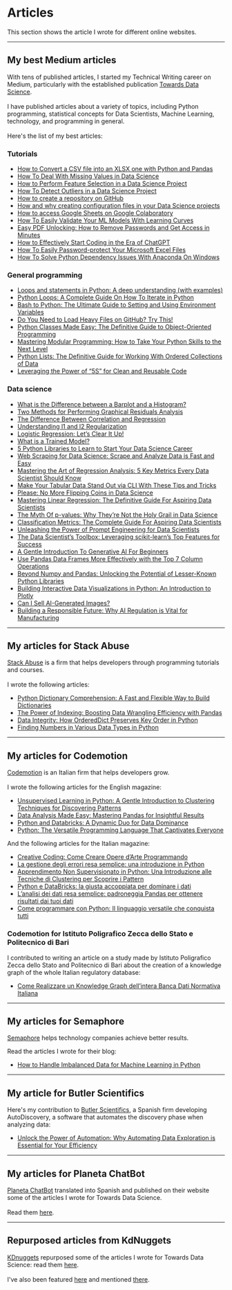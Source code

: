 # Articles
This section shows the article I wrote for different online websites.

***

## My best Medium articles
With tens of published articles, I started my Technical Writing career on Medium, particularly with the established publication [Towards Data Science](https://towardsdatascience.com/).\
\
I have published articles about a variety of topics, including Python programming, statistical concepts for Data Scientists, Machine Learning, technology, and programming in general.\
\
Here's the list of my best articles:

### Tutorials
- [How to Convert a CSV file into an XLSX one with Python and Pandas](https://towardsdatascience.com/how-to-convert-a-csv-file-into-an-xlsx-one-with-python-and-pandas-27aabc279d69?source=your_stories_page-------------------------------------)
- [How To Deal With Missing Values in Data Science](https://towardsdatascience.com/how-to-deal-with-missing-values-in-data-science-9e5a56fbe928?source=your_stories_page-------------------------------------)
- [How to Perform Feature Selection in a Data Science Project](https://towardsdatascience.com/how-to-perform-feature-selection-in-a-data-science-project-591ba96f86eb)
- [How To Detect Outliers in a Data Science Project](https://towardsdatascience.com/how-to-detect-outliers-in-a-data-science-project-17f39653fb17?source=your_stories_page-------------------------------------)
- [How to create a repository on GitHub](https://blog.devgenius.io/how-to-create-a-repository-on-github-5a5ce219ddba?source=your_stories_page-------------------------------------)
- [How and why creating configuration files in your Data Science projects](https://medium.com/mlearning-ai/how-and-why-creating-configurations-files-in-your-data-science-projects-1821b89cf47b?source=your_stories_page-------------------------------------)
- [How to access Google Sheets on Google Colaboratory](https://medium.com/mlearning-ai/how-to-access-google-sheets-on-google-colaboratory-8766b3a0996f?source=your_stories_page-------------------------------------)
 - [How To Easily Validate Your ML Models With Learning Curves](https://medium.com/mlearning-ai/how-to-easily-validate-your-ml-models-with-learning-curves-21cc01636083)
 - [Easy PDF Unlocking: How to Remove Passwords and Get Access in Minutes](https://levelup.gitconnected.com/easy-pdf-unlocking-how-to-remove-passwords-and-get-access-in-minutes-ad09ad8f5d38)
 - [How to Effectively Start Coding in the Era of ChatGPT](https://medium.com/towards-data-science/how-to-effectively-start-coding-in-the-era-of-chatgpt-cfc5151e1c42)
 - [How To Easily Password-protect Your Microsoft Excel Files](https://medium.com/gitconnected/how-to-easily-password-protect-your-microsoft-excel-files-95bce30b9a8c)
 - [How To Solve Python Dependency Issues With Anaconda On Windows](https://medium.com/towards-data-science/how-to-solve-python-dependency-issues-with-anaconda-on-windows-d5033c9d2f9a)


### General programming
- [Loops and statements in Python: A deep understanding (with examples)](https://towardsdatascience.com/loops-and-statements-in-python-a-deep-understanding-with-examples-2099fc6e37d7?source=your_stories_page-------------------------------------)
- [Python Loops: A Complete Guide On How To Iterate in Python](https://towardsdatascience.com/python-loops-a-complete-guide-on-how-to-iterate-in-python-b29e0d12211d)
- [Bash to Python: The Ultimate Guide to Setting and Using Environment Variables](https://medium.com/codex/bash-to-python-the-ultimate-guide-to-setting-and-using-environment-variables-8535855e2ec4)
- [Do You Need to Load Heavy Files on GitHub? Try This!](https://levelup.gitconnected.com/do-you-need-to-load-heavy-files-on-github-try-this-4fa415eebe1c)
- [Python Classes Made Easy: The Definitive Guide to Object-Oriented Programming](https://towardsdatascience.com/python-classes-made-easy-the-definitive-guide-to-object-oriented-programming-881ed609fb6)
- [Mastering Modular Programming: How to Take Your Python Skills to the Next Level](https://towardsdatascience.com/mastering-modular-programming-how-to-take-your-python-skills-to-the-next-level-ba14339e8429)
- [Python Lists: The Definitive Guide for Working With Ordered Collections of Data](https://towardsdatascience.com/python-lists-the-definitive-guide-for-working-with-ordered-collections-of-data-53b06a194826)
- [Leveraging the Power of “5S” for Clean and Reusable Code](https://towardsdatascience.com/leveraging-the-power-of-5s-for-clean-and-reusable-code-44e1dc466af2)


### Data science
- [What is the Difference between a Barplot and a Histogram?](https://towardsdatascience.com/what-is-the-difference-between-a-barplot-and-a-histogram-e62d0e532e7d)
- [Two Methods for Performing Graphical Residuals Analysis](https://towardsdatascience.com/two-methods-for-performing-graphical-residuals-analysis-6899fd4c78e5)
- [The Difference Between Correlation and Regression](https://towardsdatascience.com/the-difference-between-correlation-and-regression-134a5b367f7c?source=your_stories_page-------------------------------------)
- [Understanding l1 and l2 Regularization](https://towardsdatascience.com/understanding-l1-and-l2-regularization-93918a5ac8d0?source=your_stories_page-------------------------------------)
- [Logistic Regression: Let’s Clear It Up!](https://medium.com/mlearning-ai/logistic-regression-lets-clear-it-up-8bf20e9b328a?source=your_stories_page-------------------------------------)
- [What is a Trained Model?](https://towardsdatascience.com/what-is-a-trained-model-5c872cfa8448?source=your_stories_page-------------------------------------)
- [5 Python Libraries to Learn to Start Your Data Science Career](https://towardsdatascience.com/5-python-libraries-to-learn-to-start-your-data-science-career-2cd24a223431)
- [Web Scraping for Data Science: Scrape and Analyze Data is Fast and Easy](https://medium.com/mlearning-ai/web-scraping-for-data-science-scrape-and-analyze-data-is-fast-and-easy-b5f02c40d2d1)
- [Mastering the Art of Regression Analysis: 5 Key Metrics Every Data Scientist Should Know](https://towardsdatascience.com/mastering-the-art-of-regression-analysis-5-key-metrics-every-data-scientist-should-know-1e2a8a2936f5)
- [Make Your Tabular Data Stand Out via CLI With These Tips and Tricks](https://towardsdatascience.com/make-your-tabular-data-stand-out-via-cli-with-these-tips-and-tricks-a21f276b7ba9)
- [Please: No More Flipping Coins in Data Science](https://towardsdatascience.com/please-no-more-flipping-coins-in-data-science-f21e893d4fbd)
- [Mastering Linear Regression: The Definitive Guide For Aspiring Data Scientists](https://medium.com/towards-data-science/mastering-linear-regression-the-definitive-guide-for-aspiring-data-scientists-7abd37fcb9ed)
- [The Myth Of p-values: Why They’re Not the Holy Grail in Data Science](https://towardsdatascience.com/the-myth-of-p-values-why-theyre-not-the-holy-grail-in-data-science-a6636e27e489)
- [Classification Metrics: The Complete Guide For Aspiring Data Scientists](https://medium.com/towards-data-science/classification-metrics-the-complete-guide-for-aspiring-data-scientists-9f02eab796ae)
- [Unleashing the Power of Prompt Engineering for Data Scientists](https://medium.com/towards-data-science/unleashing-the-power-of-prompt-engineering-for-data-scientists-16b6d1f2bf85)
- [The Data Scientist’s Toolbox: Leveraging scikit-learn’s Top Features for Success](https://towardsdatascience.com/the-data-scientists-toolbox-leveraging-scikit-learn-s-top-features-for-success-d69a899267c5)
- [A Gentle Introduction To Generative AI For Beginners](https://medium.com/towards-data-science/a-gentle-introduction-to-generative-ai-for-beginners-8c8752085900)
- [Use Pandas Data Frames More Effectively with the Top 7 Column Operations](https://towardsdatascience.com/dominate-pandas-data-frames-with-the-top-7-column-operations-2a11521e9e2d)
- [Beyond Numpy and Pandas: Unlocking the Potential of Lesser-Known Python Libraries](https://towardsdatascience.com/beyond-numpy-and-pandas-unlocking-the-potential-of-lesser-known-python-libraries-86d2bdc4d230)
- [Building Interactive Data Visualizations in Python: An Introduction to Plotly](https://towardsdatascience.com/building-interactive-data-visualizations-in-python-an-introduction-to-plotly-3ffdd920fc63)
- [Can I Sell AI-Generated Images?](https://medium.com/mlearning-ai/can-i-sell-ai-generated-images-a5d4619c8e1b)
- [Building a Responsible Future: Why AI Regulation is Vital for Manufacturing](https://medium.com/artificial-corner/building-a-responsible-future-why-ai-regulation-is-vital-for-manufacturing-d123343b91b6)

***

## My articles for Stack Abuse
[Stack Abuse](https://stackabuse.com/) is a firm that helps developers through programming tutorials and courses.\
\
I wrote the following articles:
- [Python Dictionary Comprehension: A Fast and Flexible Way to Build Dictionaries](https://stackabuse.com/python-dictionary-comprehension-a-fast-and-flexible-way-to-build-dictionaries/)
- [The Power of Indexing: Boosting Data Wrangling Efficiency with Pandas](https://stackabuse.com/the-power-of-indexing-boosting-data-wrangling-efficiency-with-pandas/)
- [Data Integrity: How OrderedDict Preserves Key Order in Python](https://stackabuse.com/data-integrity-how-ordereddict-preserves-key-order-in-python/)
- [Finding Numbers in Various Data Types in Python](https://stackabuse.com/finding-numbers-in-various-data-types-in-python/)

***

## My articles for Codemotion
[Codemotion](https://www.codemotion.com/) is an Italian firm that helps developers grow.\
\
I wrote the following articles for the English magazine:

- [Unsupervised Learning in Python: A Gentle Introduction to Clustering Techniques for Discovering Patterns](https://www.codemotion.com/magazine/ai-ml/machine-learning/clustering-python-patterns/)
- [Data Analysis Made Easy: Mastering Pandas for Insightful Results](https://www.codemotion.com/magazine/data-science/data-analysis-made-easy-mastering-pandas-for-insightful-results/)
- [Python and Databricks: A Dynamic Duo for Data Dominance](https://www.codemotion.com/magazine/data-science/python-and-databricks-a-dynamic-duo-for-data-dominance/)
- [Python: The Versatile Programming Language That Captivates Everyone](https://www.codemotion.com/magazine/languages/python/)

And the following articles for the Italian magazine:
- [Creative Coding: Come Creare Opere d’Arte Programmando](https://www.codemotion.com/magazine/it/backend-it/creative-coding-come-creare-splendide-opere-darte-programmando/)
- [La gestione degli errori resa semplice: una introduzione in Python](https://www.codemotion.com/magazine/it/backend-it/gestione-errori-python/)
- [Apprendimento Non Supervisionato in Python: Una Introduzione alle Tecniche di Clustering per Scoprire i Pattern](https://www.codemotion.com/magazine/it/linguaggi-programmazione/introduzione-alle-tecniche-di-clustering/)
- [Python e DataBricks: la giusta accoppiata per dominare i dati](https://www.codemotion.com/magazine/it/data-science-it/python-e-databricks-la-giusta-accoppiata-per-dominare-i-dati/)
- [L’analisi dei dati resa semplice: padroneggia Pandas per ottenere risultati dai tuoi dati](https://www.codemotion.com/magazine/it/data-science-it/analisi-dei-dati-pandas/)
- [Come programmare con Python: Il linguaggio versatile che conquista tutti](https://www.codemotion.com/magazine/it/linguaggi-programmazione/programmare-con-python/)

### Codemotion for Istituto Poligrafico Zecca dello Stato e Politecnico di Bari
I contributed to writing an article on a study made by Istituto Poligrafico Zecca dello Stato and Politecnico di Bari about the creation of a knowledge graph of the whole Italian regulatory database:
-  [Come Realizzare un Knowledge Graph dell’intera Banca Dati Normativa Italiana](https://www.codemotion.com/magazine/it/data-science-it/knowledge-graph-dellintera-banca-dati-normativa-italiana/)

***

## My articles for Semaphore
[Semaphore](https://semaphoreci.com/) helps technology companies achieve better results.

Read the articles I wrote for their blog:
- [How to Handle Imbalanced Data for Machine Learning in Python](https://semaphoreci.com/blog/imbalanced-data-machine-learning-python)

***

## My article for Butler Scientifics
Here's my contribution to [Butler Scientifics](https://www.butlerscientifics.com/), a Spanish firm developing AutoDiscovery, a software that automates the discovery phase when analyzing data:
- [Unlock the Power of Automation: Why Automating Data Exploration is Essential for Your Efficiency](https://www.butlerscientifics.com/single-post/unlock-the-power-of-automation-why-automating-data-exploration-is-essential-for-your-efficiency)

***

## My articles for Planeta ChatBot
[Planeta ChatBot](https://planetachatbot.com/) translated into Spanish and published on their website some of the articles I wrote for Towards Data Science.\
\
Read them [here](https://planetachatbot.com/author/federico-trotta/).

***

## Repurposed articles from KdNuggets
[KDnuggets](https://www.kdnuggets.com/) repurposed some of the articles I wrote for Towards Data Science: read them [here](https://www.kdnuggets.com/author/federico-trotta).\
\
I've also been featured [here](https://www.kdnuggets.com/2023/n31.html) and mentioned [there](https://www.kdnuggets.com/2023/n21.html).
